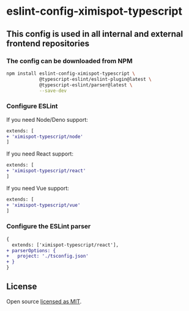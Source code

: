 # eslint-config-ximispot-typescript

## This config is used in all internal and external frontend repositories

### The config can be downloaded from NPM

```bash
npm install eslint-config-ximispot-typescript \
            @typescript-eslint/eslint-plugin@latest \
            @typescript-eslint/parser@latest \
            --save-dev
```

### Configure ESLint

If you need Node/Deno support:
```diff
extends: [
+ 'ximispot-typescript/node'
]
```

If you need React support:
```diff
extends: [
+ 'ximispot-typescript/react'
]
```

If you need Vue support:
```diff
extends: [
+ 'ximispot-typescript/vue'
]
```

### Configure the ESLint parser

```diff
{
  extends: ['ximispot-typescript/react'],
+ parserOptions: {
+   project: './tsconfig.json'
+ }
}
```

## License

Open source [licensed as MIT](https://github.com/ximispot/eslint-config-ximispot-typescript/blob/master/LICENSE).